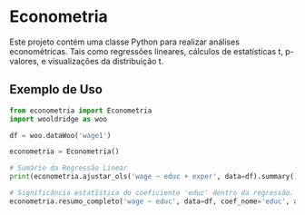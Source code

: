 # Econometria
Este projeto contém uma classe Python para realizar análises econométricas. Tais como regressões lineares, cálculos de estatísticas t, p-valores, e visualizações da distribuição t.

## Exemplo de Uso
```python
from econometria import Econometria
import wooldridge as woo

df = woo.dataWoo('wage1')

econometria = Econometria()

# Sumário da Regressão Linear
print(econometria.ajustar_ols('wage ~ educ + exper', data=df).summary()) 

# Significância estatística do coeficiente 'educ' dentro da regressão.
econometria.resumo_completo('wage ~ educ', data=df, coef_nome='educ', alpha=0.05, alternative='two-sided')
